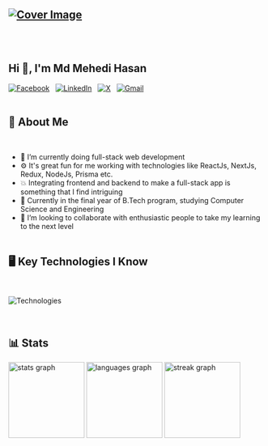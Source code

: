 [![Cover Image](https://i.ibb.co/Np1fjpR/github-cover-image.png)](https://www.linkedin.com/in/mehedi-hasan-5322a920b)
---
<br><br>

## Hi 👋, I'm Md Mehedi Hasan

[![Facebook](https://i.ibb.co/mB9Y8Xb/facebook.png)](https://web.facebook.com/codermehedihasan) &nbsp; [![LinkedIn](https://i.ibb.co/NYNRwxs/linkedin.png)](https://www.linkedin.com/in/mehedi-hasan-5322a920b) &nbsp; [![X](https://i.ibb.co/Q60j0Xh/4.png)](https://x.com/codermehedi1) &nbsp;  [![Gmail](https://i.ibb.co/3Mq1hth/gmail.png)](mailto:mehedih20@gmail.com)
<br><br>


## 👨 About Me
<br>

- 🔭 I’m currently doing full-stack web development
- ⚙  It's great fun for me working with technologies like ReactJs, NextJs, Redux, NodeJs, Prisma etc.
- 💥 Integrating frontend and backend to make a full-stack app is something that I find intriguing
- 📕 Currently in the final year of B.Tech program, studying Computer Science and Engineering
- 👯 I’m looking to collaborate with enthusiastic people to take my learning to the next level
<br><br>


## 🖥 Key Technologies I Know
<br>

![Technologies](https://i.ibb.co/m5DCb08/github-technologies.png)

<br>
<div>
  <h2>📊 Stats</h2>
  
  <img src="https://github-readme-stats.vercel.app/api?username=mehedih20&hide_title=false&hide_rank=false&show_icons=true&include_all_commits=true&count_private=true&disable_animations=false&theme=nightowl&locale=en&hide_border=true&order=1&custom_title=A%20Look%20at%20My%20Github" height="150" alt="stats graph"  />
  <img src="https://github-readme-stats.vercel.app/api/top-langs?username=mehedih20&locale=en&hide_title=false&layout=compact&card_width=320&langs_count=6&theme=nightowl&hide_border=true&order=2&custom_title=Most%20Used%20Languages" height="150" alt="languages graph"  />
  <img src="https://streak-stats.demolab.com?user=mehedih20&theme=nightowl&hide_border=true" height="150" alt="streak graph"  />
</div>

<br>
